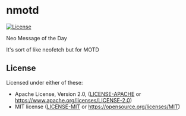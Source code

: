 # nmotd

[![License](https://img.shields.io/badge/license-MIT%2FApache--2.0-blue)](LICENSE)

Neo Message of the Day

It's sort of like neofetch but for MOTD

## License

Licensed under either of these:

* Apache License, Version 2.0, ([LICENSE-APACHE](https://github.com/CodingSesh/CodingSesh/blob/master/LICENSE-APACHE) or https://www.apache.org/licenses/LICENSE-2.0)
* MIT license ([LICENSE-MIT](https://github.com/CodingSesh/CodingSesh/blob/master/LICENSE-MIT) or https://opensource.org/licenses/MIT)
